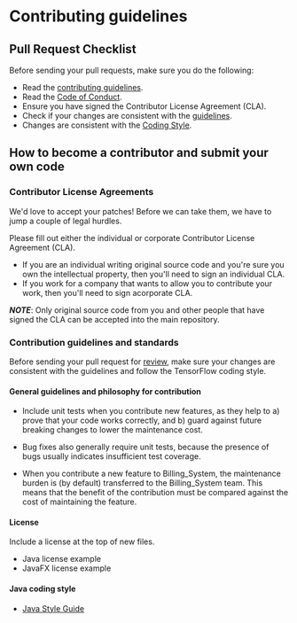 # Contributing guidelines

## Pull Request Checklist

Before sending your pull requests, make sure you do the following:

- Read the [contributing guidelines](https://github.com/mehdidhaou/Billing_System/blob/master/CONTRIBUTING.md).
- Read the [Code of Conduct](https://github.com/mehdidhaou/Billing_System/blob/master/CODE_OF_CONDUCT.md).
- Ensure you have signed the Contributor License Agreement (CLA).
- Check if your changes are consistent with the [guidelines](https://github.com/mehdidhaou/Billing_System/blob/master/CONTRIBUTING.md#general-guidelines-and-philosophy-for-contribution).
- Changes are consistent with the [Coding Style](https://github.com/mehdidhaou/Billing_System/blob/master/CONTRIBUTING.md#c-coding-style).

## How to become a contributor and submit your own code

### Contributor License Agreements

We'd love to accept your patches! Before we can take them, we have to jump a couple of legal hurdles.

Please fill out either the individual or corporate Contributor License Agreement (CLA).

- If you are an individual writing original source code and you're sure you own the intellectual property, then you'll need to sign an individual CLA.
- If you work for a company that wants to allow you to contribute your work, then you'll need to sign acorporate CLA.

_**NOTE**_: Only original source code from you and other people that have signed the CLA can be accepted into the main repository.

### Contribution guidelines and standards

Before sending your pull request for [review](https://github.com/mehdidhaou/Billing_System/pulls), make sure your changes are consistent with the guidelines and follow the TensorFlow coding style.

#### General guidelines and philosophy for contribution

- Include unit tests when you contribute new features, as they help to a) prove that your code works correctly, and b) guard against future breaking changes to lower the maintenance cost.

- Bug fixes also generally require unit tests, because the presence of bugs usually indicates insufficient test coverage.

- When you contribute a new feature to Billing_System, the maintenance burden is (by default) transferred to the Billing_System team. This means that the benefit of the contribution must be compared against the cost of maintaining the feature.



#### License

Include a license at the top of new files.

- Java license example
- JavaFX license example

#### Java coding style

- [Java Style Guide](https://www.oracle.com/technetwork/java/codeconventions-150003.pdf)
